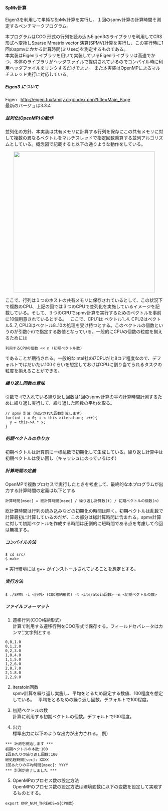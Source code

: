 #### SpMv計算
Eigen3を利用して単純なSpMv計算を実行し、１回のspmv計算の計算時間そ測定するベンチマークプログラム。  

本プログラムはCOO 形式の行列を読み込みEigen3のライブラリを利用してCRS形式へ変換しSparse Mmatrix vector 演算(SPMV)計算を実行し、この実行時に1回のspmvにかかる計算時間(ミリsec)を測定するものである。  
本実装はEigenライブラリを用いて実装しているEigenライブラリは高速でかつ、本体のライブラリがヘッダファイルで提供されているのでコンパイル時に利用ヘッダファイルをリンクするだけでよい。
また本実装はOpenMPによるマルチスレッド実行に対応している。
##### Eigen3 について
Eigen  
http://eigen.tuxfamily.org/index.php?title=Main_Page  
最新のバージョは3.3.4  

##### 並列化(OpenMP)の動作
並列化の方針、本実装は共有メモリに計算する行列を保存にこの共有メモリに対して複数の異なるベクトルをマルチスレッドで指定回数乗算する並列アルゴリズムとしている。概念図で記載すると以下の通りような動作をしている。

<p align="center">
<img src="https://user-images.githubusercontent.com/8604827/40163477-d869a11e-59f1-11e8-97df-1e20244c6f58.png" width="450px">
</p>

ここで、行列は１つのホストの共有メモリに保存されているとして、この状況下で複数のCPU、上記の図では３つのCPUで並列化を実施しているイメージを記載している。そして、３つのCPUでspmv計算を実行するためのベクトルを事前に10個用意されているとする。  
ここで、CPU1は ベクトル1..4. CPU2はベクトル5..7, CPU3はベクトル8..10の処理を受け持つとする。このベクトルの個数というのが引数(-n)で指定する数値となっている。一般的にCPUの個数の粒度を揃えるためには

```
利用するCPUの個数 << n (初期ベクトル数)
```
であることが期待される。一般的なIntel社のi7CPUだと8コア程度なので、デフォルトではだいたい100ぐらいを想定しておけばCPUに割り当てられるタスクの粒度を揃えることができる。

##### 繰り返し回数の意味
引数で-tで入れている繰り返し回数は1回のspmv計算の平均計算時間計測するために繰り返し実行して、繰り返した回数の平均を取る。
```
// spmv 計算 (指定された回数計算します)
for(int i = 0; i < this->iteration; i++){
  y = this->A * x;
}
```
##### 初期ベクトルの作り方
初期ベクトルは計算前に一様乱数で初期化して生成している。繰り返し計算中は初期ベクトルは使い回し（キャッシュにのっているはず）

##### 計算時間の定義
OpenMPで複数プロセスで実行したときを考慮して、最終的な本プログラムが出力する計算時間の定義は以下とする
```
計算時間[msec] = 総計算時間[msec] / 繰り返し計算数(t) / 初期ベクトルの個数(n) 
```
総計算時間は行列の読み込みなどの初期化の時間は除く。初期ベクトルは乱数で計算最初に計算しているのだが、この部分は総計算時間に含まれる。spmv計算に対して初期ベクトルを作成する時間は圧倒的に短時間である点を考慮して今回は無視する。

##### コンパイル方法
```
$ cd src/
$ make
```
※ 実行環境には g++ がインストールされていることを想定とする。

##### 実行方法
```
$ ./SPMV -i <行列> (COO格納形式) -t <iteratoin回数> -n <初期ベクトルの数>
```
##### ファイルフォーマット
1. 遷移行列(COO格納形式)  
計算で利用する遷移行列をCOO形式で保存する。フィールドセパレータはカンマ','文字列とする
```
0,0,1.0
0,1,2.0
0,2,3.0
1,0,4.0
1,1,5.0
1,2,6.0
2,0,7.0
2,1.8.0
2,2,9.0
```
2. iteratoin回数   
spmv計算を繰り返し実施し、平均をとるため設定する数値、100程度を想定している。  
平均をとるための繰り返し回数。デフォルトで100程度。

3. 初期ベクトルの数  
計算に利用する初期ベクトルの個数。デフォルトで100程度。

4. 出力  
標準出力に以下のような出力が出力される。
例）
```
*** 計測を開始します ***
初期ベクトルの本数:100
1回あたりの繰り返し回数:100
総処理時間[sec]: XXXX
1回あたりの平均時間[msec]: YYYY
*** 計測が完了しました ***
```
5. OpenMPのプロセス数の設定方法  
OpenMPのプロセス数の設定方法は環境変数に以下の変数を設定して実現するものとする。

```
export OMP_NUM_THREADS=${CPU数}
```

